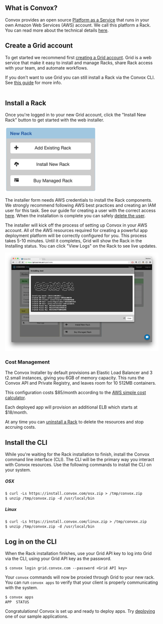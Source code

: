 ## What is Convox?

Convox provides an open source [Platform as a Service](https://en.wikipedia.org/wiki/Platform_as_a_service) that runs in your own Amazon Web Services (AWS) account. We call this platform a Rack. You can read more about the technical details [here](/docs/what-is-a-rack/).

## Create a Grid account

To get started we recommend first [creating a Grid account](https://grid.convox.com/grid/signup). Grid is a web service that make it easy to install and manage Racks, share Rack access with your team, and automate workflows.

<div class="block-callout block-show-callout type-info">
  If you don't want to use Grid you can still install a Rack via the Convox CLI. See <a href="/docs/using-the-cli-installer">this guide</a> for more info.<br>&nbsp;
</div>

## Install a Rack

Once you're logged in to your new Grid account, click the "Install New Rack" button to get started with the web installer.

![Install New Rack](/assets/images/docs/getting-started/install-new-rack.png)

The installer form needs AWS credentials to install the Rack components. We strongly recommend following AWS best practices and creating an IAM user for this task. See our guide for creating a user with the correct access [here](/docs/creating-an-iam-user). When the installation is complete you can safely [delete the user](/docs/deleting-an-iam-user).

The installer will kick off the process of setting up Convox in your AWS account. All of the AWS resources required for creating a powerful app deployment platform will be correctly configured for you. This process takes 5-10 minutes. Until it completes, Grid will show the Rack in the Installing status. You can click "View Logs" on the Rack to see live updates.

![Installer Logs](/assets/images/docs/getting-started/installer-logs.png)

<div class="block-callout block-show-callout type-warning">
  <h3>Cost Management</h3>

  <p>The Convox Installer by default provisions an Elastic Load Balancer and 3 t2.small instances, giving you 6GB of memory capacity. This runs the Convox API and Private Registry, and leaves room for 10 512MB containers.</p>

  <p>This configuration costs $85/month according to the <a href="http://calculator.s3.amazonaws.com/index.html">AWS simple cost calculator</a>.</p>

  <p>Each deployed app will provision an additional ELB which starts at $18/month.</p>

  <p>At any time you can <a href="/docs/uninstall-convox">uninstall a Rack</a> to delete the resources and stop accruing costs.</p>
</div>

## Install the CLI

While you're waiting for the Rack installation to finish, install the Convox command line interface (CLI). The CLI will be the primary way you interact with Convox resources. Use the following commands to install the CLI on your system.

##### OSX
    $ curl -Ls https://install.convox.com/osx.zip > /tmp/convox.zip
    $ unzip /tmp/convox.zip -d /usr/local/bin

##### Linux
    $ curl -Ls https://install.convox.com/linux.zip > /tmp/convox.zip
    $ unzip /tmp/convox.zip -d /usr/local/bin

## Log in on the CLI

When the Rack installation finishes, use your Grid API key to log into Grid via the CLI, using your Grid API key as the password.

    $ convox login grid.convox.com --password <Grid API key>

Your `convox` commands will now be proxied through Grid to your new rack. You can run `convox apps` to verify that your client is properly communicating with the system.

    $ convox apps
    APP  STATUS

Congratulations! Convox is set up and ready to deploy apps. Try [deploying](/docs/deploying-to-convox) one of our sample applications.
